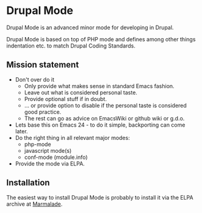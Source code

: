 # Drupal Mode #

Drupal Mode is an advanced minor mode for developing in Drupal.

Drupal Mode is based on top of PHP mode and defines among other things
indentation etc. to match Drupal Coding Standards.

## Mission statement ##

* Don't over do it
    * Only provide what makes sense in standard Emacs fashion.
    * Leave out what is considered personal taste.
    * Provide optional stuff if in doubt.
    * ... or provide option to disable if the personal taste is considered good practice.
    * The rest can go as advice on EmacsWiki or github wiki or g.d.o.
* Lets base this on Emacs 24 - to do it simple, backporting can come later.
* Do the right thing in all relevant major modes:
	* php-mode
	* javascript mode(s)
	* conf-mode (module.info)
* Provide the mode via ELPA.

## Installation ##

The easiest way to install Drupal Mode is probably to install it via
the ELPA archive at [Marmalade](http://marmalade-repo.org).
